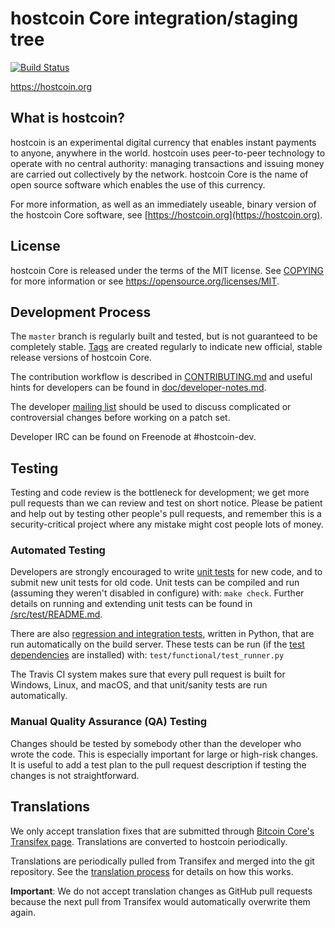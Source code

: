 hostcoin Core integration/staging tree
=====================================

[![Build Status](https://travis-ci.org/hostcoin-project/hostcoin.svg?branch=master)](https://travis-ci.org/hostcoin-project/hostcoin)

https://hostcoin.org

What is hostcoin?
----------------

hostcoin is an experimental digital currency that enables instant payments to
anyone, anywhere in the world. hostcoin uses peer-to-peer technology to operate
with no central authority: managing transactions and issuing money are carried
out collectively by the network. hostcoin Core is the name of open source
software which enables the use of this currency.

For more information, as well as an immediately useable, binary version of
the hostcoin Core software, see [https://hostcoin.org](https://hostcoin.org).

License
-------

hostcoin Core is released under the terms of the MIT license. See [COPYING](COPYING) for more
information or see https://opensource.org/licenses/MIT.

Development Process
-------------------

The `master` branch is regularly built and tested, but is not guaranteed to be
completely stable. [Tags](https://github.com/hostcoin-project/hostcoin/tags) are created
regularly to indicate new official, stable release versions of hostcoin Core.

The contribution workflow is described in [CONTRIBUTING.md](CONTRIBUTING.md)
and useful hints for developers can be found in [doc/developer-notes.md](doc/developer-notes.md).

The developer [mailing list](https://groups.google.com/forum/#!forum/hostcoin-dev)
should be used to discuss complicated or controversial changes before working
on a patch set.

Developer IRC can be found on Freenode at #hostcoin-dev.

Testing
-------

Testing and code review is the bottleneck for development; we get more pull
requests than we can review and test on short notice. Please be patient and help out by testing
other people's pull requests, and remember this is a security-critical project where any mistake might cost people
lots of money.

### Automated Testing

Developers are strongly encouraged to write [unit tests](src/test/README.md) for new code, and to
submit new unit tests for old code. Unit tests can be compiled and run
(assuming they weren't disabled in configure) with: `make check`. Further details on running
and extending unit tests can be found in [/src/test/README.md](/src/test/README.md).

There are also [regression and integration tests](/test), written
in Python, that are run automatically on the build server.
These tests can be run (if the [test dependencies](/test) are installed) with: `test/functional/test_runner.py`

The Travis CI system makes sure that every pull request is built for Windows, Linux, and macOS, and that unit/sanity tests are run automatically.

### Manual Quality Assurance (QA) Testing

Changes should be tested by somebody other than the developer who wrote the
code. This is especially important for large or high-risk changes. It is useful
to add a test plan to the pull request description if testing the changes is
not straightforward.

Translations
------------

We only accept translation fixes that are submitted through [Bitcoin Core's Transifex page](https://www.transifex.com/projects/p/bitcoin/).
Translations are converted to hostcoin periodically.

Translations are periodically pulled from Transifex and merged into the git repository. See the
[translation process](doc/translation_process.md) for details on how this works.

**Important**: We do not accept translation changes as GitHub pull requests because the next
pull from Transifex would automatically overwrite them again.
